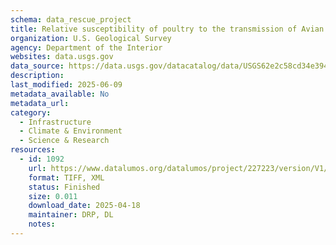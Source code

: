```yaml
---
schema: data_rescue_project 
title: Relative susceptibility of poultry to the transmission of Avian Influenza from wild birds based upon poultry type and density
organization: U.S. Geological Survey
agency: Department of the Interior
websites: data.usgs.gov
data_source: https://data.usgs.gov/datacatalog/data/USGS62e2c58cd34e394b65364ed5
description: 
last_modified: 2025-06-09
metadata_available: No
metadata_url: 
category:
  - Infrastructure 
  - Climate & Environment 
  - Science & Research 
resources:
  - id: 1092
    url: https://www.datalumos.org/datalumos/project/227223/version/V1/view
    format: TIFF, XML
    status: Finished
    size: 0.011
    download_date: 2025-04-18
    maintainer: DRP, DL
    notes: 
---
```

